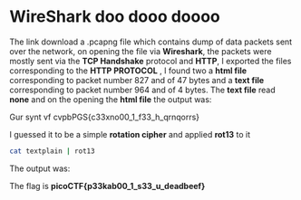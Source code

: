 # WireShark doo dooo doooo

The link download a .pcapng file which contains dump of data packets sent over the 
network, on opening the file via __Wireshark__, the packets were mostly sent via the 
__TCP Handshake__ protocol and __HTTP__, I exported the files corresponding to the __HTTP PROTOCOL__
, I found two a __html file__ corresponding to packet number 827 and of 47 bytes and a
__text file__ corresponding to packet number 964 and of 4 bytes. The __text file__ read __none__
and on the opening the __html file__ the output was:

Gur synt vf cvpbPGS{c33xno00_1_f33_h_qrnqorrs}

I guessed it to be a simple __rotation cipher__ and applied __rot13__ to it

```bash
cat textplain | rot13
```
The output was: 

The flag is __picoCTF{p33kab00_1_s33_u_deadbeef}__

